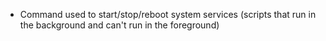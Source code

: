 - Command used to start/stop/reboot system services (scripts that run in the background and can't run in the foreground)